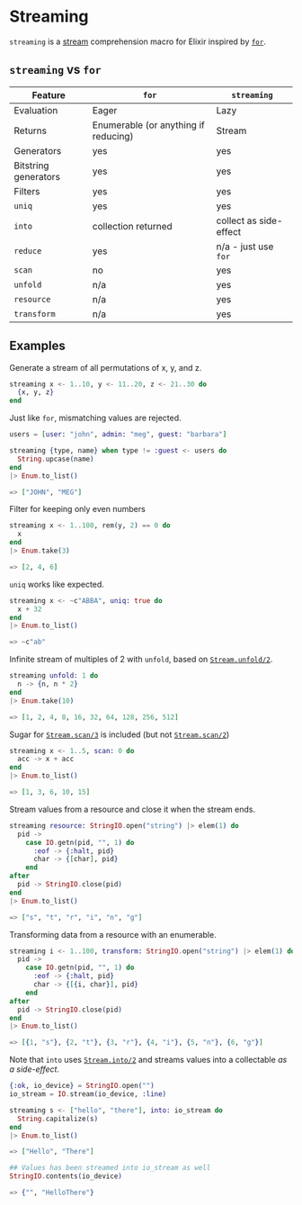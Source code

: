 # Streaming

`streaming` is a [stream](https://hexdocs.pm/elixir/Stream.html) comprehension macro for Elixir inspired by [`for`](https://hexdocs.pm/elixir/Kernel.SpecialForms.html#for/1).

## `streaming` vs `for`

| Feature              | `for`                                | `streaming`            |
|----------------------|--------------------------------------|------------------------|
| Evaluation           | Eager                                | Lazy                   |
| Returns              | Enumerable (or anything if reducing) | Stream                 |
| Generators           | yes                                  | yes                    |
| Bitstring generators | yes                                  | yes                    |
| Filters              | yes                                  | yes                    |
| `uniq`               | yes                                  | yes                    |
| `into`               | collection returned                  | collect as side-effect |
| `reduce`             | yes                                  | n/a - just use `for`   |
| `scan`               | no                                   | yes                    |
| `unfold`             | n/a                                  | yes                    |
| `resource`           | n/a                                  | yes                    |
| `transform`          | n/a                                  | yes                    |


## Examples

Generate a stream of all permutations of x, y, and z.
```elixir
streaming x <- 1..10, y <- 11..20, z <- 21..30 do
  {x, y, z}
end
```

Just like `for`, mismatching values are rejected.
```elixir
users = [user: "john", admin: "meg", guest: "barbara"]

streaming {type, name} when type != :guest <- users do
  String.upcase(name)
end
|> Enum.to_list()

=> ["JOHN", "MEG"]
```

Filter for keeping only even numbers
```elixir
streaming x <- 1..100, rem(y, 2) == 0 do
  x
end
|> Enum.take(3)

=> [2, 4, 6]
```

`uniq` works like expected.
```elixir
streaming x <- ~c"ABBA", uniq: true do
  x + 32
end
|> Enum.to_list()

=> ~c"ab"
```

Infinite stream of multiples of 2 with `unfold`, based on
[`Stream.unfold/2`](https://hexdocs.pm/elixir/Stream.html#unfold/2).
```elixir
streaming unfold: 1 do
  n -> {n, n * 2}
end
|> Enum.take(10)

=> [1, 2, 4, 8, 16, 32, 64, 128, 256, 512]
```

Sugar for [`Stream.scan/3`](https://hexdocs.pm/elixir/Stream.html#scan/3) is included
(but not [`Stream.scan/2`](https://hexdocs.pm/elixir/Stream.html#scan/2))
```elixir
streaming x <- 1..5, scan: 0 do
  acc -> x + acc
end
|> Enum.to_list()

=> [1, 3, 6, 10, 15]
```

Stream values from a resource and close it when the stream ends.
```elixir
streaming resource: StringIO.open("string") |> elem(1) do
  pid ->
    case IO.getn(pid, "", 1) do
      :eof -> {:halt, pid}
      char -> {[char], pid}
    end
after
  pid -> StringIO.close(pid)
end
|> Enum.to_list()

=> ["s", "t", "r", "i", "n", "g"]
```

Transforming data from a resource with an enumerable.
```elixir
streaming i <- 1..100, transform: StringIO.open("string") |> elem(1) do
  pid ->
    case IO.getn(pid, "", 1) do
      :eof -> {:halt, pid}
      char -> {[{i, char}], pid}
    end
after
  pid -> StringIO.close(pid)
end
|> Enum.to_list()

=> [{1, "s"}, {2, "t"}, {3, "r"}, {4, "i"}, {5, "n"}, {6, "g"}]
```

Note that `into` uses [`Stream.into/2`](https://hexdocs.pm/elixir/Stream.html#into/3)
and streams values into a collectable _as a side-effect_.
```elixir
{:ok, io_device} = StringIO.open("")
io_stream = IO.stream(io_device, :line)

streaming s <- ["hello", "there"], into: io_stream do
  String.capitalize(s)
end
|> Enum.to_list()

=> ["Hello", "There"]

## Values has been streamed into io_stream as well
StringIO.contents(io_device)

=> {"", "HelloThere"}
```
